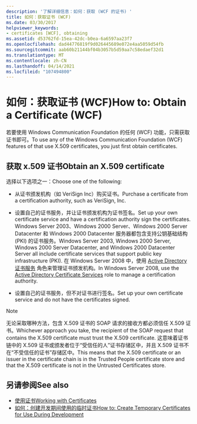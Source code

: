 ```yaml
---
description: '了解详细信息：如何：获取 (WCF 的证书) '
title: 如何：获取证书 (WCF)
ms.date: 03/30/2017
helpviewer_keywords:
- certificates [WCF], obtaining
ms.assetid: d53762fd-15ea-42dc-b0ea-6a6597aa23f7
ms.openlocfilehash: dad44776819f9d026445689e072e4aa5059d54fb
ms.sourcegitcommit: aab60b21144bf04b3057b5d59aa7c58edaef32d1
ms.translationtype: MT
ms.contentlocale: zh-CN
ms.lasthandoff: 04/14/2021
ms.locfileid: "107494800"
---
```

# <a name="how-to-obtain-a-certificate-wcf"></a><span data-ttu-id="4b942-103">如何：获取证书 (WCF)</span><span class="sxs-lookup"><span data-stu-id="4b942-103">How to: Obtain a Certificate (WCF)</span></span>

<span data-ttu-id="4b942-104">若要使用 Windows Communication Foundation 的任何 (WCF) 功能，只需获取证书即可。</span><span class="sxs-lookup"><span data-stu-id="4b942-104">To use any of the Windows Communication Foundation (WCF) features of that use X.509 certificates, you just first obtain certificates.</span></span>  
  
## <a name="obtain-an-x509-certificate"></a><span data-ttu-id="4b942-105">获取 x.509 证书</span><span class="sxs-lookup"><span data-stu-id="4b942-105">Obtain an X.509 certificate</span></span>  
  
<span data-ttu-id="4b942-106">选择以下选项之一：</span><span class="sxs-lookup"><span data-stu-id="4b942-106">Choose one of the following:</span></span>  
  
- <span data-ttu-id="4b942-107">从证书颁发机构（如 VeriSign Inc）购买证书。</span><span class="sxs-lookup"><span data-stu-id="4b942-107">Purchase a certificate from a certification authority, such as VeriSign, Inc.</span></span>  
  
- <span data-ttu-id="4b942-108">设置自己的证书服务，并让证书颁发机构为证书签名。</span><span class="sxs-lookup"><span data-stu-id="4b942-108">Set up your own certificate service and have a certification authority sign the certificates.</span></span> <span data-ttu-id="4b942-109">Windows Server 2003、Windows 2000 Server、Windows 2000 Server Datacenter 和 Windows 2000 Datacenter 服务器都包含支持公钥基础结构 (PKI) 的证书服务。</span><span class="sxs-lookup"><span data-stu-id="4b942-109">Windows Server 2003, Windows 2000 Server, Windows 2000 Server Datacenter, and Windows 2000 Datacenter Server all include certificate services that support public key infrastructure (PKI).</span></span> <span data-ttu-id="4b942-110">在 Windows Server 2008 中，使用 [Active Directory 证书服务](/previous-versions/windows/it-pro/windows-server-2008-R2-and-2008/cc731564(v=ws.10)) 角色来管理证书颁发机构。</span><span class="sxs-lookup"><span data-stu-id="4b942-110">In Windows Server 2008, use the [Active Directory Certificate Services](/previous-versions/windows/it-pro/windows-server-2008-R2-and-2008/cc731564(v=ws.10)) role to manage a certification authority.</span></span>  
  
- <span data-ttu-id="4b942-111">设置自己的证书服务，但不对证书进行签名。</span><span class="sxs-lookup"><span data-stu-id="4b942-111">Set up your own certificate service and do not have the certificates signed.</span></span>  
  
> [!NOTE]
> <span data-ttu-id="4b942-112">无论采取哪种方法，包含 X.509 证书的 SOAP 请求的接收方都必须信任 X.509 证书。</span><span class="sxs-lookup"><span data-stu-id="4b942-112">Whichever approach you take, the recipient of the SOAP request that contains the X.509 certificate must trust the X.509 certificate.</span></span> <span data-ttu-id="4b942-113">这意味着证书链中的 X.509 证书或颁发者位于“受信任的人”证书存储区中，并且 X.509 证书不在“不受信任的证书”存储区中。</span><span class="sxs-lookup"><span data-stu-id="4b942-113">This means that the X.509 certificate or an issuer in the certificate chain is in the Trusted People certificate store and that the X.509 certificate is not in the Untrusted Certificates store.</span></span>  
  
## <a name="see-also"></a><span data-ttu-id="4b942-114">另请参阅</span><span class="sxs-lookup"><span data-stu-id="4b942-114">See also</span></span>

- [<span data-ttu-id="4b942-115">使用证书</span><span class="sxs-lookup"><span data-stu-id="4b942-115">Working with Certificates</span></span>](working-with-certificates.md)
- [<span data-ttu-id="4b942-116">如何：创建开发期间使用的临时证书</span><span class="sxs-lookup"><span data-stu-id="4b942-116">How to: Create Temporary Certificates for Use During Development</span></span>](how-to-create-temporary-certificates-for-use-during-development.md)
